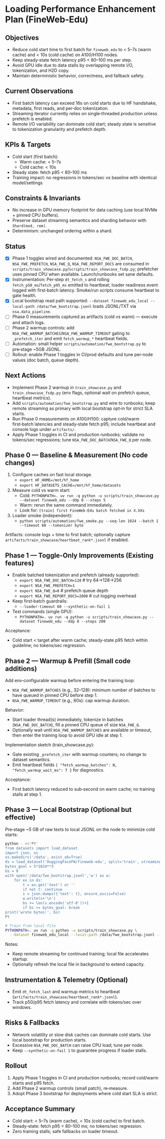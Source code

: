 # Loading Performance Enhancement Plan (FineWeb‑Edu)

## Objectives
- Reduce cold start time to first batch for `fineweb_edu` to < 5–7s (warm cache) and < 10s (cold cache) on A100/H100 nodes.
- Keep steady‑state fetch latency p95 < 80–100 ms per step.
- Avoid GPU idle due to data stalls by overlapping remote I/O, tokenization, and H2D copy.
- Maintain deterministic behavior, correctness, and fallback safety.

## Current Observations
- First batch latency can exceed 16s on cold starts due to HF handshake, metadata, first reads, and per‑doc tokenization.
- Streaming iterator currently relies on single‑threaded production unless prefetch is enabled.
- Remote I/O variability can dominate cold start; steady state is sensitive to tokenization granularity and prefetch depth.

## KPIs & Targets
- Cold start (first batch):
  - Warm cache: < 5–7s
  - Cold cache: < 10s
- Steady state: fetch p95 < 80–100 ms
- Training impact: no regressions in tokens/sec vs baseline with identical model/settings

## Constraints & Invariants
- No increase in GPU memory footprint for data caching (use local NVMe + pinned CPU buffers).
- Preserve dataset streaming semantics and sharding behavior with `Shard(mod, rem)`.
- Determinism: unchanged ordering within a shard.

## Status
- [x] Phase 1 toggles wired and documented: `NSA_FWE_DOC_BATCH`, `NSA_FWE_PREFETCH`, `NSA_FWE_Q`, `NSA_FWE_REPORT_DOCS` are consumed in `scripts/train_showcase.py`/`scripts/train_showcase_fsdp.py`; prefetcher uses pinned CPU when available. Launch/runbooks set sane defaults.
- [x] Instrumentation: Per‑step `dt_fetch_s` and rolling `fetch_p50_ms`/`fetch_p95_ms` emitted to heartbeat; loader readiness event logged with first‑batch latency. Smoke/run scripts consume heartbeat to gate health.
- [x] Local bootstrap read path supported: `--dataset fineweb_edu_local --local-path /data/fwe_bootstrap.jsonl` loads JSONL/TXT via `nsa.data_pipeline`.
- [ ] Phase 0 measurements captured as artifacts (cold vs warm) — execute and attach logs.
- [ ] Phase 2 warmup controls: add `NSA_FWE_WARMUP_BATCHES`/`NSA_FWE_WARMUP_TIMEOUT` gating to `_prefetch_iter` and emit `fetch_warmup_*` heartbeat fields.
- [ ] Automation: small helper `scripts/automation/fwe_bootstrap.py` to pre‑stage ~5GB JSONL.
- [ ] Rollout: enable Phase 1 toggles in CI/prod defaults and tune per‑node values (doc batch, queue depth).

## Next Actions
- Implement Phase 2 warmup in `train_showcase.py` and `train_showcase_fsdp.py` (env flags, optional wait on prefetch queue, heartbeat metrics).
- Add `scripts/automation/fwe_bootstrap.py` and wire to runbooks; keep remote streaming as primary with local bootstrap opt‑in for strict SLA starts.
- Run Phase 0 measurements on A100/H100: capture cold/warm first‑batch latencies and steady‑state fetch p95; include heartbeat and console logs under `artifacts/`.
- Apply Phase 1 toggles in CI and production runbooks; validate no tokens/sec regressions; tune `NSA_FWE_DOC_BATCH`/`NSA_FWE_Q` per node.

## Phase 0 — Baseline & Measurement (No code changes)
1) Configure caches on fast local storage.
   - `export HF_HOME=/mnt/hf_home`
   - `export HF_DATASETS_CACHE=/mnt/hf_home/datasets`
2) Measure cold vs warm start:
   - Cold: `PYTHONPATH=. uv run -q python -u scripts/train_showcase.py --dataset fineweb_edu --ddp 0 --steps 5`
   - Warm: rerun the same command immediately.
   - Look for: `[train] first FineWeb‑Edu batch fetched in X.XXs`
3) Loader smoke (independent):
   - `python scripts/automation/fwe_smoke.py --seq-len 1024 --batch 1 --timeout 60 --tokenizer byte`

Artifacts: console logs + time to first batch; optionally capture `artifacts/train_showcase/heartbeat_rank*.jsonl` if enabled.

## Phase 1 — Toggle‑Only Improvements (Existing features)
- Enable batched tokenization and prefetch (already supported):
  - `export NSA_FWE_DOC_BATCH=128`  # try 64→128→256
  - `export NSA_FWE_PREFETCH=1`
  - `export NSA_FWE_Q=8`            # prefetch queue depth
  - `export NSA_FWE_REPORT_DOCS=2000`  # cut logging overhead
- Keep first‑batch guardrails:
  - `--loader-timeout 60 --synthetic-on-fail 1`
- Test commands (single GPU):
  - `PYTHONPATH=. uv run -q python -u scripts/train_showcase.py --dataset fineweb_edu --ddp 0 --steps 200`

Acceptance:
- Cold start < target after warm cache; steady‑state p95 fetch within guideline; no tokens/sec regression.

## Phase 2 — Warmup & Prefill (Small code additions)
Add env‑configurable warmup before entering the training loop:
- `NSA_FWE_WARMUP_BATCHES` (e.g., 32–128): minimum number of batches to have queued in pinned CPU before step 1.
- `NSA_FWE_WARMUP_TIMEOUT` (e.g., 60s): cap warmup duration.

Behavior:
- Start loader thread(s) immediately, tokenize in batches (`NSA_FWE_DOC_BATCH`), fill a pinned CPU queue of size `NSA_FWE_Q`.
- Optionally wait until `NSA_FWE_WARMUP_BATCHES` are available or timeout, then enter the training loop to avoid GPU idle at step 1.

Implementation sketch (train_showcase.py):
- Gate existing `_prefetch_iter` with warmup counters; no change to dataset semantics.
- Emit heartbeat fields `{ "fetch_warmup_batches": N, "fetch_warmup_wait_ms": T }` for diagnostics.

Acceptance:
- First batch latency reduced to sub‑second on warm cache; no training stalls at step 1.

## Phase 3 — Local Bootstrap (Optional but effective)
Pre‑stage ~5 GB of raw texts to local JSONL on the node to minimize cold starts:

```bash
python - <<'PY'
from datasets import load_dataset
import json, os
os.makedirs('/data', exist_ok=True)
ds = load_dataset('HuggingFaceFW/fineweb-edu', split='train', streaming=True)
bytes_goal = 5*1024**3
bs = 0
with open('/data/fwe_bootstrap.jsonl','w') as w:
    for ex in ds:
        t = ex.get('text') or ''
        if not t: continue
        s = json.dumps({'text': t}, ensure_ascii=False)
        w.write(s+'\n')
        bs += len(s.encode('utf-8'))+1
        if bs >= bytes_goal: break
print('wrote bytes:', bs)
PY

# Train from local file
PYTHONPATH=. uv run -q python -u scripts/train_showcase.py \
  --dataset fineweb_edu_local --local-path /data/fwe_bootstrap.jsonl --ddp 0 --steps 200
```

Notes:
- Keep remote streaming for continued training; local file accelerates startup.
- Optionally refresh the local file in background to extend capacity.

## Instrumentation & Telemetry (Optional)
- Emit `dt_fetch_last` and warmup metrics to heartbeat (`artifacts/train_showcase/heartbeat_rank*.jsonl`).
- Track p50/p95 fetch latency and correlate with tokens/sec over windows.

## Risks & Fallbacks
- Network volatility or slow disk caches can dominate cold starts. Use local bootstrap for production starts.
- Excessive `NSA_FWE_DOC_BATCH` can raise CPU load; tune per node.
- Keep `--synthetic-on-fail 1` to guarantee progress if loader stalls.

## Rollout
1) Apply Phase 1 toggles in CI and production runbooks; record cold/warm starts and p95 fetch.
2) Add Phase 2 warmup controls (small patch), re‑measure.
3) Adopt Phase 3 bootstrap for deployments where cold start SLA is strict.

## Acceptance Summary
- Cold start: < 5–7s (warm cache), < 10s (cold cache) to first batch.
- Steady‑state: fetch p95 < 80–100 ms; no tokens/sec regression.
- Zero training stalls; safe fallbacks on loader timeout.
